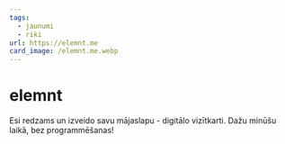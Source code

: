 ```yaml
---
tags:
  - jaunumi
  - riki
url: https://elemnt.me
card_image: /elemnt.me.webp
---
```


# elemnt

Esi redzams un izveido savu mājaslapu - digitālo vizītkarti. Dažu minūšu laikā, bez programmēšanas!
